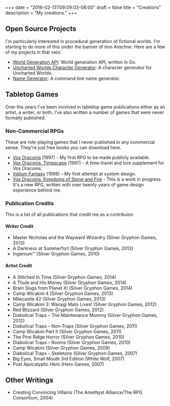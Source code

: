 +++
date = "2016-02-13T09:09:03-06:00"
draft = false
title = "Creations"
description = "My creations."
+++

## Open Source Projects

I'm particularly interested in procedural generation of fictional worlds. I'm starting to do more of this under the banner of *Iron Arachne*. Here are a few of my projects in that vein:

* [World Generation API](https://github.com/ironarachne/world): World generation API, written in Go.
* [Uncharted Worlds Character Generator](https://github.com/ironarachne/uncharted-worlds-chargen): A character generator for Uncharted Worlds.
* [Name Generator](https://github.com/ironarachne/namegen): A command line name generator.

## Tabletop Games

Over the years I've been involved in tabletop game publications either as an artist, a writer, or both. I've also written a number of games that were never formally published.

### Non-Commercial RPGs

These are role-playing games that I never published in any commercial sense. They're just free books you can download here.

* [Vox Draconis](/voxdraconis.pdf) (1997) - My first RPG to be made publicly available.
* [Vox Draconis: Timescape](/timescape.pdf) (1997) - A time-travel and lore supplement for Vox Draconis.
* [Iridium Fantasy](/iridiumfantasy.pdf) (1998) - My first attempt at system design.
* [Vox Draconis: Kingdoms of Stone and Fire](/page/voxdraconisksf) - This is a work in progress. It's a new RPG, written with over twenty years of game design experience behind me.

### Publication Credits

This is a list of all publications that credit me as a contributor.

#### Writer Credit

* Master Nicholas and the Wayward Wizardry (Silver Gryphon Games, 2013)
* A Darkness at Summerfort (Silver Gryphon Games, 2013)
* Ingenium™ (Silver Gryphon Games, 2010)

#### Artist Credit

* A Stitched In Time (Silver Gryphon Games, 2014)
* A Thule and His Money (Silver Gryphon Games, 2014)
* Brain Slugs from Planet X! (Silver Gryphon Games, 2014)
* Camp Wicakini 4 (Silver Gryphon Games, 2013)
* Milecastle 42 (Silver Gryphon Games, 2013)
* Camp Wicakini 3: Wanagi Mato Lives! (Silver Gryphon Games, 2012)
* Red Blizzard (Silver Gryphon Games, 2012)
* Diabolical Traps – The Maintenance Mummy (Silver Gryphon Games, 2012)
* Diabolical Traps – Non-Traps (Silver Gryphon Games, 2011)
* Camp Wicakini Part II (Silver Gryphon Games, 2011)
* The Pine Ridge Horror (Silver Gryphon Games, 2010)
* Diabolical Traps – Rooms (Silver Gryphon Games, 2010)
* Camp Wicakini (Silver Gryphon Games, 2009)
* Diabolical Traps – Skeletons (Silver Gryphon Games, 2007)
* Big Eyes, Small Mouth 3rd Edition (White Wolf, 2007)
* Post Apocalyptic Hero (Hero Games, 2007)

## Other Writings

* Creating Convincing Villains (The Amethyst Alliance/The RPG Consortium, 2004)

